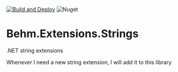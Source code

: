 [![Build and Deploy](https://github.com/behm/string-extensions/actions/workflows/build-deploy.yml/badge.svg)](https://github.com/behm/string-extensions/actions/workflows/build-deploy.yml)
![Nuget](https://img.shields.io/nuget/v/Behm.Extensions.Strings)


# Behm.Extensions.Strings
.NET string extensions

Whenever I need a new string extension, I will add it to this library
